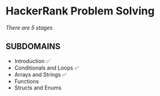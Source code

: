 # HackerRank Problem Solving

*There are 5 stages*

## SUBDOMAINS
- Introduction ✅
- Conditionals and Loops ✅
- Arrays and Strings ✅
- Functions
- Structs and Enums

